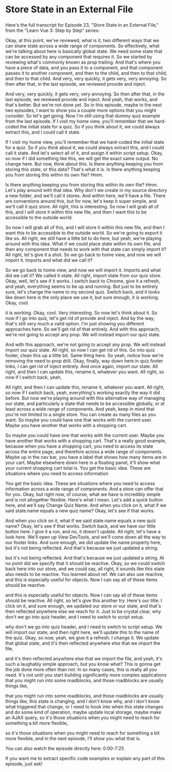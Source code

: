 # Store State in an External File

###

Here's the full transcript for Episode 23, "Store State in an External File," from the "Learn Vue 3: Step by Step" series:

Okay, at this point, we've reviewed, what is it, two different ways that we can share state across a wide range of components. So effectively, what we're talking about here is basically global state. We need some state that can be accessed by any component that requires it. So we started by reviewing what's commonly known as prop trailing. And that's where you have a piece of data, and you pass it to a component, and that component passes it to another component, and then to the child, and then to that child, and then to that child. And very, very quickly, it gets very, very annoying. So then after that, in the last episode, we reviewed provide and inject.

And very, very quickly, it gets very, very annoying. So then after that, in the last episode, we reviewed provide and inject. And yeah, that works, and that's better. But we're not done yet. So in this episode, maybe in the next two episodes, I want to show you a couple more options that you might consider. So let's get going. Now I'm still using that dummy quiz example from the last episode. If I visit my home view, you'll remember that we hard-coded the initial state for a quiz. So if you think about it, we could always extract this, and I could call it state.

If I visit my home view, you'll remember that we hard-coded the initial state for a quiz. So if you think about it, we could always extract this, and I could call it state. And let's select all of it, and assign it within script setup. Okay, so now if I did something like this, we will get the exact same output. No change here. But now, think about this. Is there anything keeping you from storing this state, or this data? That's what it is. Is there anything keeping you from storing this within its own file? Hmm.

Is there anything keeping you from storing this within its own file? Hmm. Let's play around with that idea. Why don't we create in my source directory a new folder, and we'll call it stores. And within here, we'll have a file. There are conventions around this, but for now, let's keep it super simple, and we'll call it quiz store. All right, this is interesting. So now I will grab all of this, and I will store it within this new file, and then I want this to be accessible to the outside world.

So now I will grab all of this, and I will store it within this new file, and then I want this to be accessible to the outside world. So we're going to export it like so. All right, we still have a little bit to do here, but yeah, we're playing around with this idea. What if we could place state within its own file, and then any component that needs to work with that state can simply import it? All right, let's give it a shot. So we go back to home view, and now we will import it. Imports and what did we call it?

So we go back to home view, and now we will import it. Imports and what did we call it? We called it state. All right, import state from our quiz store. Okay, well, let's see if it works. I switch back to Chrome, give it a refresh, and yeah, everything seems to be up and running. But just to be entirely sure, let's change the name to my second quiz. Switch back, and it looks like down here is the only place we use it, but sure enough, it is working. Okay, cool.

it is working. Okay, cool. Very interesting. So now let's think about it. So now if I go into quiz, let's get rid of provide and inject. And by the way, that's still very much a valid option. I'm just showing you different approaches here. So we'll get rid of that entirely. And with this approach, we're not going to accept any prop. We will instead import our quiz state.

And with this approach, we're not going to accept any prop. We will instead import our quiz state. All right, so now I can get rid of this. Go into quiz footer, clean this up a little bit. Same thing here. So yeah, notice how we're removing the need to prop drill. Okay, finally, way down here in quiz footer links, I can get rid of inject entirely. And once again, import our state. All right, and then I can update this, rename it, whatever you want. All right, so now if I switch back, yeah,

All right, and then I can update this, rename it, whatever you want. All right, so now if I switch back, yeah, everything's working exactly the way it did before. But now we're playing around with this alternative way of managing our state, and particularly a state that needs to be accessible globally, or at least across a wide range of components. And yeah, keep in mind that you're not limited to a single store. You can create as many files as you want. So maybe you could have one that works with the current user. Maybe you have another that works with a shopping cart.

So maybe you could have one that works with the current user. Maybe you have another that works with a shopping cart. That's a really good example, because when you have a shopping cart, you need to access its state across the entire page, and therefore across a wide range of components. Maybe up in the nav bar, you have a label that shows how many items are in your cart. Maybe elsewhere down here in a floating panel, it'll show what your current shopping cart total is. You get the basic idea. These are situations where you need to access information

You get the basic idea. These are situations where you need to access information across a wide range of components. And a store can offer that for you. Okay, but right now, of course, what we have is incredibly simple and is not altogether flexible. Here's what I mean. Let's add a quick button here, and we'll say Change Quiz Name. And when you click on it, what if we said state.name equals a new quiz name? Okay, let's see if that works.

And when you click on it, what if we said state.name equals a new quiz name? Okay, let's see if that works. Switch back, and we have our little button here. I give it a run, and no, it doesn't update. All right, let's have a look here. We'll open up View DevTools, and we'll come down all the way to our footer links. And sure enough, we did update the name property here, but it's not being reflected. And that's because we just updated a string.

but it's not being reflected. And that's because we just updated a string. At no point did we specify that it should be reactive. Okay, so we could switch back here into our store, and we could say, all right, it sounds like this state also needs to be reactive. You learned about ref. We can also use reactive, and this is especially useful for objects. Now I can say all of these items should be reactive.

and this is especially useful for objects. Now I can say all of these items should be reactive. All right, so let's give this another try. Here's our title. I click on it, and sure enough, we updated our store or our state, and that's then reflected anywhere else we reach for it. Just to be crystal clear, why don't we go into quiz header, and I need to switch to script setup.

why don't we go into quiz header, and I need to switch to script setup. We will import our state, and then right here, we'll update this to the name of the quiz. Okay, so now, yeah, we give it a refresh. I change it. We update that global state, and it's then reflected anywhere else that we import the file,

and it's then reflected anywhere else that we import the file, and yeah, it's such a laughably simple approach, but you know what? This is gonna get the job done more often than not. In so many cases, this is really all you need. It's not until you start building significantly more complex applications that you might run into some roadblocks, and those roadblocks are usually things like,

that you might run into some roadblocks, and those roadblocks are usually things like, this state is changing, and I don't know why, and I don't know what triggered that change, or I need to hook into when this state changes and do some kind of operation, maybe update local storage, maybe make an AJAX query, so it's those situations when you might need to reach for something a bit more flexible,

so it's those situations when you might need to reach for something a bit more flexible, and in the next episode, I'll show you what that is.

You can also watch the episode directly here: 0:00-7:25

If you want me to extract specific code examples or explain any part of this episode, just ask!